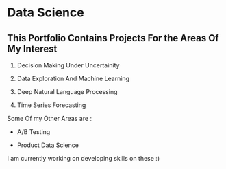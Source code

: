 # Data Science


## This Portfolio Contains Projects For the Areas Of My Interest

1) Decision Making Under Uncertainity

2) Data Exploration And Machine Learning

3) Deep Natural Language Processing

4) Time Series Forecasting

Some Of my Other Areas are : 

- A/B Testing

- Product Data Science

I am currently working on developing skills on these :)
